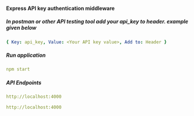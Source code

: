 #### Express API key authentication middleware

##### In postman or other API testing tool add your api_key to header. example given below

```yaml
{ Key: api_key, Value: <Your API key value>, Add to: Header }
```

##### Run application

```yaml
npm start
```

##### API Endpoints

```yaml
http://localhost:4000
```

```yaml
http://localhost:4000
```
